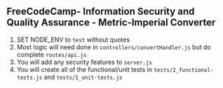 ## **FreeCodeCamp**- Information Security and Quality Assurance - Metric-Imperial Converter

1. SET NODE_ENV to `test` without quotes
2. Most logic will need done in `controllers/convertHandler.js` but do complete `routes/api.js`
3. You will add any security features to `server.js`
4. You will create all of the functional/unit tests in `tests/2_functional-tests.js` and `tests/1_unit-tests.js`

